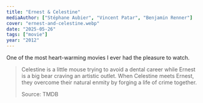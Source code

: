 ```yaml
---
title: "Ernest & Celestine"
mediaAuthor: ["Stéphane Aubier", "Vincent Patar", "Benjamin Renner"]
cover: "ernest-and-celestine.webp"
date: "2025-05-26"
tags: ["movie"]
year: "2012"
---
```


One of the most heart-warming movies I ever had the pleasure to watch.

> Celestine is a little mouse trying to avoid a dental career while Ernest is a big bear craving an artistic outlet. When Celestine meets Ernest, they overcome their natural enmity by forging a life of crime together.
>
> Source: TMDB
